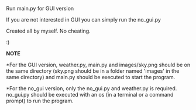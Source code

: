 Run main.py for GUI version

If you are not interested in GUI you can simply run the no_gui.py

Created all by myself. No cheating.

:)

__NOTE__

*For the GUI version, weather.py, main.py and images/sky.png should be on the same directory (sky.png should be in a folder named 'images' in the same directory)     and main.py should be executed to start the program.

*For the no_gui version, only the no_gui.py and weather.py is required. no_gui.py should be executed with an os (in a terminal or a command prompt) to run the         program.

